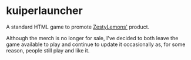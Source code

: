# kuiperlauncher
A standard HTML game to promote [ZestyLemons'](https://twitter.com/ZestyLemonss) product.

Although the merch is no longer for sale, I've decided to both leave the game available to play and continue to update it occasionally as, for some reason, people still play and like it.
